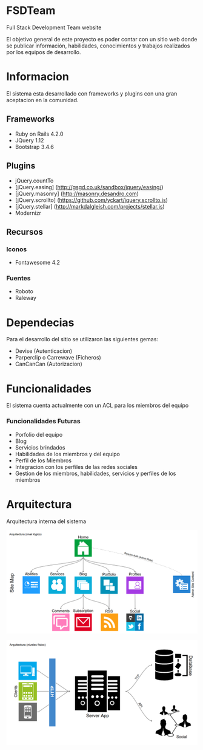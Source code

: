 # FSDTeam

Full Stack Development Team website

El objetivo general de este proyecto es poder contar con un sitio web donde se publicar información, habilidades, conocimientos y trabajos realizados por los equipos de desarrollo.

# Informacion

El sistema esta desarrollado con frameworks y plugins con una gran aceptacion en la comunidad.

## Frameworks 

* Ruby on Rails 4.2.0
* JQuery 1.12
* Bootstrap 3.4.6

## Plugins

* jQuery.countTo
* [jQuery.easing] (http://gsgd.co.uk/sandbox/jquery/easing/)
* [jQuery.masonry] (http://masonry.desandro.com) 
* [jQuery.scrollto] (https://github.com/yckart/jquery.scrollto.js)
* [jQuery.stellar] (http://markdalgleish.com/projects/stellar.js)
* Modernizr

## Recursos

### Iconos

* Fontawesome 4.2

### Fuentes

* Roboto 
* Raleway

# Dependecias  

Para el desarrollo del sitio se utilizaron las siguientes gemas:

* Devise (Autenticacion)
* Parperclip o Carrewave (Ficheros)
* CanCanCan (Autorizacion)

# Funcionalidades

El sistema cuenta actualmente con un ACL para los miembros del equipo

### Funcionalidades Futuras

* Porfolio del equipo
* Blog
* Servicios brindados
* Habilidades de los miembros y del equipo
* Perfil de los Miembros
* Integracion con los perfiles de las redes sociales
* Gestion de los miembros, habilidades, servicios y perfiles de los miembros

# Arquitectura

Arquitectura interna del sistema

![FSDTeam Architecture](docs/images/arquitectura.png) 

![FSDTeam Architecture](docs/images/despliegue.png) 


